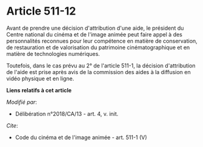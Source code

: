 # Article 511-12

Avant de prendre une décision d'attribution d'une aide, le président du Centre national du cinéma et de l'image animée peut
faire appel à des personnalités reconnues pour leur compétence en matière de conservation, de restauration et de valorisation
du patrimoine cinématographique et en matière de technologies numériques.

Toutefois, dans le cas prévu au 2° de l'article 511-1, la décision d'attribution de l'aide est prise après avis de la
commission des aides à la diffusion en vidéo physique et en ligne.

**Liens relatifs à cet article**

_Modifié par_:

  - Délibération n°2018/CA/13 - art. 4, v. init.

_Cite_:

  - Code du cinéma et de l'image animée - art. 511-1 (V)
